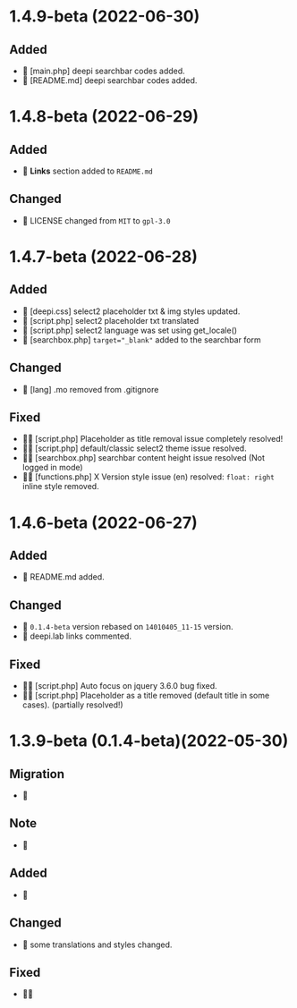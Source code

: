# 1.4.9-beta (2022-06-30)

## Added

* 🎈 [main.php] deepi searchbar codes added.
* 🎈 [README.md] deepi searchbar codes added.

# 1.4.8-beta (2022-06-29)

## Added

* 🎈 **Links** section added to `README.md`

## Changed

* 🔷 LICENSE changed from `MIT` to `gpl-3.0`

# 1.4.7-beta (2022-06-28)

## Added

* 🎈 [deepi.css] select2 placeholder txt & img styles updated.
* 🎈 [script.php] select2 placeholder txt translated
* 🎈 [script.php] select2 language was set using get_locale()
* 🎈 [searchbox.php] `target="_blank"` added to the searchbar form

## Changed

* 🔷 [lang] .mo removed from .gitignore

## Fixed

* 🐛💡 [script.php] Placeholder as title removal issue completely resolved!
* 🐛💡 [script.php] default/classic select2 theme issue resolved.
* 🐛💡 [searchbox.php] searchbar content height issue resolved (Not logged in mode)
* 🐛💡 [functions.php] X Version style issue (en) resolved: `float: right` inline style removed.

# 1.4.6-beta (2022-06-27)

## Added

* 🎈 README.md added.

## Changed

* 🔷 `0.1.4-beta` version rebased on `14010405_11-15` version.
* 🔷 deepi.lab links commented.

## Fixed

* 🐛💡 [script.php] Auto focus on jquery 3.6.0 bug fixed.
* 🐛💡 [script.php] Placeholder as a title removed (default title in some cases). (partially resolved!)

# 1.3.9-beta (0.1.4-beta)(2022-05-30)

## Migration

* 🚧

## Note

* 🚨

## Added

* 🎈

## Changed

* 🔷 some translations and styles changed.

## Fixed

* 🐛💡